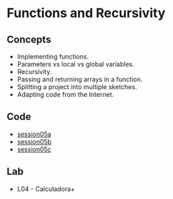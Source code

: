 # Functions and Recursivity

## Concepts

* Implementing functions.
* Parameters vs local vs global variables.
* Recursivity.
* Passing and returning arrays in a function.
* Splitting a project into multiple sketches.
* Adapting code from the Internet.

## Code


* [session05a](./session05a)
* [session05b](./session05b)
* [session05c](./session05c)

## Lab

* L04 - Calculadora+
